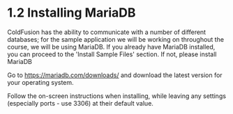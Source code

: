 # 1.2 Installing MariaDB

ColdFusion has the ability to communicate with a number of different databases; for the sample application we will be working on throughout the course, we will be using MariaDB. If you already have MariaDB installed, you can proceed to the 'Install Sample Files' section. If not, please install MariaDB

Go to <https://mariadb.com/downloads/> and download the latest version for your operating system.

Follow the on-screen instructions when installing, while leaving any settings (especially ports - use 3306) at their default value.